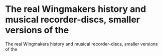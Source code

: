 # The real Wingmakers history and musical recorder-discs, smaller versions of the

The real Wingmakers history and musical recorder-discs, smaller versions of the